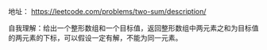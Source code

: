 地址：
https://leetcode.com/problems/two-sum/description/

自我理解：给出一个整形数组和一个目标值，返回整形数组中两元素之和为目标值的两元素的下标，可以假设一定有解，不能为同一元素。


